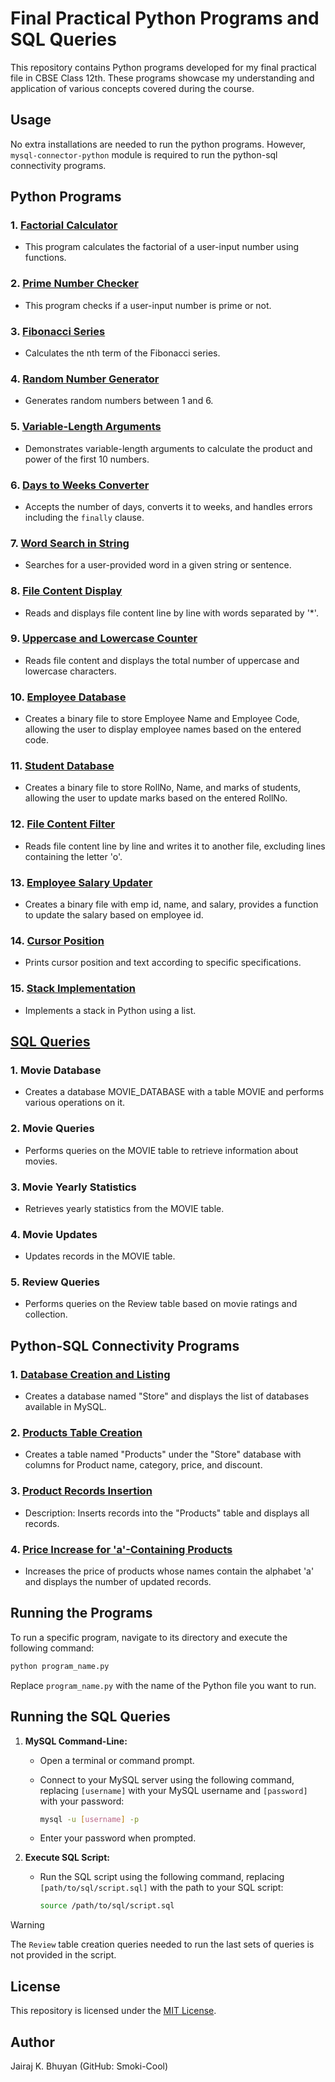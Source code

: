 # Final Practical Python Programs and SQL Queries

This repository contains Python programs developed for my final practical file in CBSE Class 12th. These programs showcase my understanding and application of various concepts covered during the course.

## Usage

No extra installations are needed to run the python programs. However, `mysql-connector-python` module is required to run the python-sql connectivity programs.

## Python Programs

### 1. [Factorial Calculator](/program01.py)
- This program calculates the factorial of a user-input number using functions.

### 2. [Prime Number Checker](/program02.py)
- This program checks if a user-input number is prime or not.

### 3. [Fibonacci Series](/program03.py)
- Calculates the nth term of the Fibonacci series.

### 4. [Random Number Generator](/program04.py)
- Generates random numbers between 1 and 6.

### 5. [Variable-Length Arguments](/program05.py)
- Demonstrates variable-length arguments to calculate the product and power of the first 10 numbers.

### 6. [Days to Weeks Converter](/program06.py)
- Accepts the number of days, converts it to weeks, and handles errors including the `finally` clause.

### 7. [Word Search in String](/program07.py)
- Searches for a user-provided word in a given string or sentence.

### 8. [File Content Display](/program08.py)
- Reads and displays file content line by line with words separated by '*'.

### 9. [Uppercase and Lowercase Counter](/program09.py)
- Reads file content and displays the total number of uppercase and lowercase characters.

### 10. [Employee Database](/program10.py)
- Creates a binary file to store Employee Name and Employee Code, allowing the user to display employee names based on the entered code.

### 11. [Student Database](/program11.py)
- Creates a binary file to store RollNo, Name, and marks of students, allowing the user to update marks based on the entered RollNo.

### 12. [File Content Filter](/program12.py)
- Reads file content line by line and writes it to another file, excluding lines containing the letter 'o'.

### 13. [Employee Salary Updater](/program13.py)
- Creates a binary file with emp id, name, and salary, provides a function to update the salary based on employee id.

### 14. [Cursor Position](/program14.py)
- Prints cursor position and text according to specific specifications.

### 15. [Stack Implementation](/program15.py)
- Implements a stack in Python using a list.

## [SQL Queries](/queries.sql)

### 1. Movie Database
- Creates a database MOVIE_DATABASE with a table MOVIE and performs various operations on it.

### 2. Movie Queries
- Performs queries on the MOVIE table to retrieve information about movies.

### 3. Movie Yearly Statistics
- Retrieves yearly statistics from the MOVIE table.

### 4. Movie Updates
- Updates records in the MOVIE table.

### 5. Review Queries
- Performs queries on the Review table based on movie ratings and collection.

## Python-SQL Connectivity Programs

### 1. [Database Creation and Listing](/connectivity1.py)
- Creates a database named "Store" and displays the list of databases available in MySQL.

### 2. [Products Table Creation](/connectivity2.py)
- Creates a table named "Products" under the "Store" database with columns for Product name, category, price, and discount.

### 3. [Product Records Insertion](/connectivity3.py)
- Description: Inserts records into the "Products" table and displays all records.

### 4. [Price Increase for 'a'-Containing Products](/connectivity4.py)
- Increases the price of products whose names contain the alphabet 'a' and displays the number of updated records.

## Running the Programs

To run a specific program, navigate to its directory and execute the following command:

```bash
python program_name.py
```

Replace `program_name.py` with the name of the Python file you want to run.

## Running the SQL Queries

1. **MySQL Command-Line:**
   - Open a terminal or command prompt.
   - Connect to your MySQL server using the following command, replacing `[username]` with your MySQL username and `[password]` with your password:

     ```bash
     mysql -u [username] -p
     ```

   - Enter your password when prompted.

3. **Execute SQL Script:**
   - Run the SQL script using the following command, replacing `[path/to/sql/script.sql]` with the path to your SQL script:

     ```bash
     source /path/to/sql/script.sql
     ```

> [!WARNING]
> The `Review` table creation queries needed to run the last sets of queries is not provided in the script.

## License

This repository is licensed under the [MIT License](/LICENSE).

## Author

Jairaj K. Bhuyan (GitHub: Smoki-Cool)
